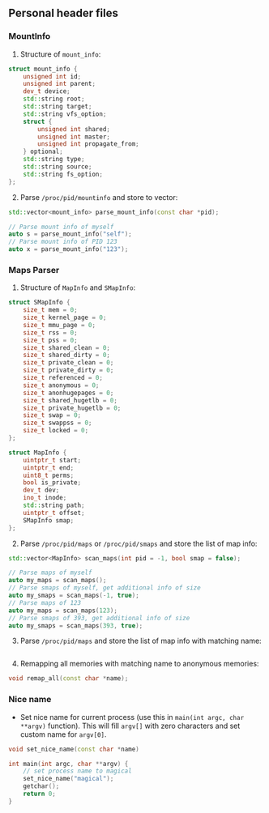 ## Personal header files

### MountInfo

1. Structure of `mount_info`:

```cpp
struct mount_info {
    unsigned int id;
    unsigned int parent;
    dev_t device;
    std::string root;
    std::string target;
    std::string vfs_option;
    struct {
        unsigned int shared;
        unsigned int master;
        unsigned int propagate_from;
    } optional;
    std::string type;
    std::string source;
    std::string fs_option;
};
```

2. Parse `/proc/pid/mountinfo` and store to vector:

```cpp
std::vector<mount_info> parse_mount_info(const char *pid);
```
```cpp
// Parse mount info of myself
auto s = parse_mount_info("self");
// Parse mount info of PID 123
auto x = parse_mount_info("123");
```

### Maps Parser

1. Structure of `MapInfo` and `SMapInfo`:

```cpp
struct SMapInfo {
    size_t mem = 0;
    size_t kernel_page = 0;
    size_t mmu_page = 0;
    size_t rss = 0;
    size_t pss = 0;
    size_t shared_clean = 0;
    size_t shared_dirty = 0;
    size_t private_clean = 0;
    size_t private_dirty = 0;
    size_t referenced = 0;
    size_t anonymous = 0;
    size_t anonhugepages = 0;
    size_t shared_hugetlb = 0;
    size_t private_hugetlb = 0;
    size_t swap = 0;
    size_t swappss = 0;
    size_t locked = 0;
};

struct MapInfo {
    uintptr_t start;
    uintptr_t end;
    uint8_t perms;
    bool is_private;
    dev_t dev;
    ino_t inode;
    std::string path;
    uintptr_t offset;
    SMapInfo smap;
};
```

2. Parse `/proc/pid/maps` or `/proc/pid/smaps` and store the list of map info:

```cpp
std::vector<MapInfo> scan_maps(int pid = -1, bool smap = false);
```

```cpp
// Parse maps of myself
auto my_maps = scan_maps();
// Parse smaps of myself, get additional info of size
auto my_smaps = scan_maps(-1, true);
// Parse maps of 123
auto my_maps = scan_maps(123);
// Parse smaps of 393, get additional info of size
auto my_smaps = scan_maps(393, true);
```
3. Parse `/proc/pid/maps` and store the list of map info with matching name:

```cpp

```

4. Remapping all memories with matching name to anonymous memories:

```cpp
void remap_all(const char *name);
```

### Nice name

- Set nice name for current process (use this in `main(int argc, char **argv)` function). This will fill `argv[]` with zero characters and set custom name for `argv[0]`.

```cpp
void set_nice_name(const char *name)
```

```cpp
int main(int argc, char **argv) {
    // set process name to magical
    set_nice_name("magical");
    getchar();
    return 0;
}
```